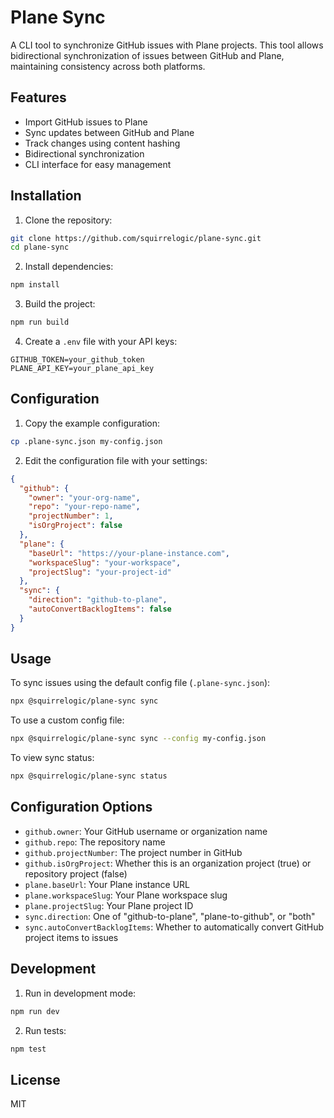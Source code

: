 # Plane Sync

A CLI tool to synchronize GitHub issues with Plane projects. This tool allows bidirectional synchronization of issues between GitHub and Plane, maintaining consistency across both platforms.

## Features

- Import GitHub issues to Plane
- Sync updates between GitHub and Plane
- Track changes using content hashing
- Bidirectional synchronization
- CLI interface for easy management

## Installation

1. Clone the repository:
```bash
git clone https://github.com/squirrelogic/plane-sync.git
cd plane-sync
```

2. Install dependencies:
```bash
npm install
```

3. Build the project:
```bash
npm run build
```

4. Create a `.env` file with your API keys:
```env
GITHUB_TOKEN=your_github_token
PLANE_API_KEY=your_plane_api_key
```

## Configuration

1. Copy the example configuration:
```bash
cp .plane-sync.json my-config.json
```

2. Edit the configuration file with your settings:
```json
{
  "github": {
    "owner": "your-org-name",
    "repo": "your-repo-name",
    "projectNumber": 1,
    "isOrgProject": false
  },
  "plane": {
    "baseUrl": "https://your-plane-instance.com",
    "workspaceSlug": "your-workspace",
    "projectSlug": "your-project-id"
  },
  "sync": {
    "direction": "github-to-plane",
    "autoConvertBacklogItems": false
  }
}
```

## Usage

To sync issues using the default config file (`.plane-sync.json`):
```bash
npx @squirrelogic/plane-sync sync
```

To use a custom config file:
```bash
npx @squirrelogic/plane-sync sync --config my-config.json
```

To view sync status:
```bash
npx @squirrelogic/plane-sync status
```

## Configuration Options

- `github.owner`: Your GitHub username or organization name
- `github.repo`: The repository name
- `github.projectNumber`: The project number in GitHub
- `github.isOrgProject`: Whether this is an organization project (true) or repository project (false)
- `plane.baseUrl`: Your Plane instance URL
- `plane.workspaceSlug`: Your Plane workspace slug
- `plane.projectSlug`: Your Plane project ID
- `sync.direction`: One of "github-to-plane", "plane-to-github", or "both"
- `sync.autoConvertBacklogItems`: Whether to automatically convert GitHub project items to issues

## Development

1. Run in development mode:
```bash
npm run dev
```

2. Run tests:
```bash
npm test
```

## License

MIT
